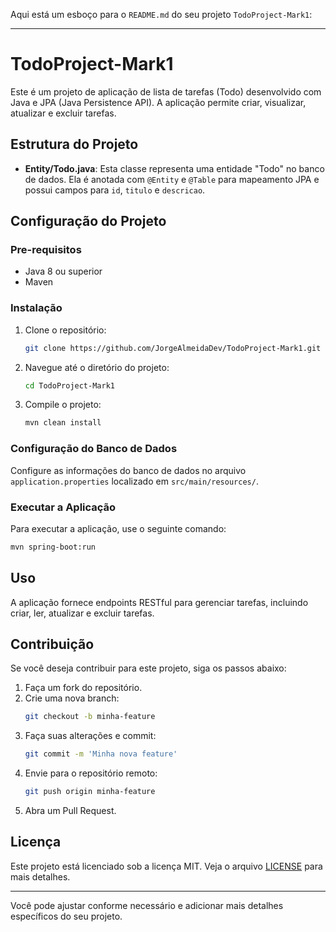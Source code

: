 Aqui está um esboço para o `README.md` do seu projeto `TodoProject-Mark1`:

---

# TodoProject-Mark1

Este é um projeto de aplicação de lista de tarefas (Todo) desenvolvido com Java e JPA (Java Persistence API). A aplicação permite criar, visualizar, atualizar e excluir tarefas.

## Estrutura do Projeto

- **Entity/Todo.java**: Esta classe representa uma entidade "Todo" no banco de dados. Ela é anotada com `@Entity` e `@Table` para mapeamento JPA e possui campos para `id`, `titulo` e `descricao`.

## Configuração do Projeto

### Pre-requisitos

- Java 8 ou superior
- Maven

### Instalação

1. Clone o repositório:
   ```bash
   git clone https://github.com/JorgeAlmeidaDev/TodoProject-Mark1.git
   ```
2. Navegue até o diretório do projeto:
   ```bash
   cd TodoProject-Mark1
   ```
3. Compile o projeto:
   ```bash
   mvn clean install
   ```

### Configuração do Banco de Dados

Configure as informações do banco de dados no arquivo `application.properties` localizado em `src/main/resources/`.

### Executar a Aplicação

Para executar a aplicação, use o seguinte comando:
```bash
mvn spring-boot:run
```

## Uso

A aplicação fornece endpoints RESTful para gerenciar tarefas, incluindo criar, ler, atualizar e excluir tarefas.

## Contribuição

Se você deseja contribuir para este projeto, siga os passos abaixo:

1. Faça um fork do repositório.
2. Crie uma nova branch:
   ```bash
   git checkout -b minha-feature
   ```
3. Faça suas alterações e commit:
   ```bash
   git commit -m 'Minha nova feature'
   ```
4. Envie para o repositório remoto:
   ```bash
   git push origin minha-feature
   ```
5. Abra um Pull Request.

## Licença

Este projeto está licenciado sob a licença MIT. Veja o arquivo [LICENSE](LICENSE) para mais detalhes.

---

Você pode ajustar conforme necessário e adicionar mais detalhes específicos do seu projeto.
